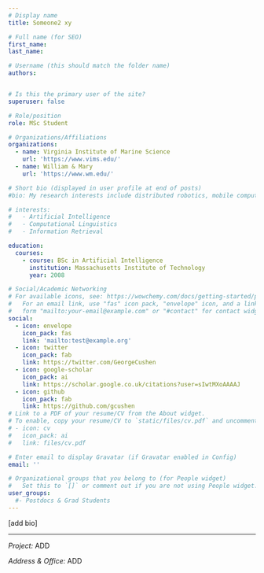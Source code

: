 ```yaml
---
# Display name
title: Someone2 xy 

# Full name (for SEO)
first_name: 
last_name: 

# Username (this should match the folder name)
authors:


# Is this the primary user of the site?
superuser: false

# Role/position
role: MSc Student 

# Organizations/Affiliations
organizations:
  - name: Virginia Institute of Marine Science
    url: 'https://www.vims.edu/'
  - name: William & Mary
    url: 'https://www.wm.edu/'

# Short bio (displayed in user profile at end of posts)
#bio: My research interests include distributed robotics, mobile computing and programmable matter.

# interests:
#   - Artificial Intelligence
#   - Computational Linguistics
#   - Information Retrieval

education:
  courses:
    - course: BSc in Artificial Intelligence
      institution: Massachusetts Institute of Technology
      year: 2008

# Social/Academic Networking
# For available icons, see: https://wowchemy.com/docs/getting-started/page-builder/#icons
#   For an email link, use "fas" icon pack, "envelope" icon, and a link in the
#   form "mailto:your-email@example.com" or "#contact" for contact widget.
social:
  - icon: envelope
    icon_pack: fas
    link: 'mailto:test@example.org'
  - icon: twitter
    icon_pack: fab
    link: https://twitter.com/GeorgeCushen
  - icon: google-scholar
    icon_pack: ai
    link: https://scholar.google.co.uk/citations?user=sIwtMXoAAAAJ
  - icon: github
    icon_pack: fab
    link: https://github.com/gcushen
# Link to a PDF of your resume/CV from the About widget.
# To enable, copy your resume/CV to `static/files/cv.pdf` and uncomment the lines below.
# - icon: cv
#   icon_pack: ai
#   link: files/cv.pdf

# Enter email to display Gravatar (if Gravatar enabled in Config)
email: ''

# Organizational groups that you belong to (for People widget)
#   Set this to `[]` or comment out if you are not using People widget.
user_groups:
  #- Postdocs & Grad Students
---
```


[add bio]

___

_Project:_ ADD

_Address & Office:_ ADD

